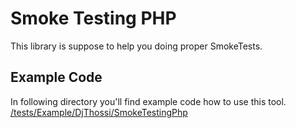 # Smoke Testing PHP
This library is suppose to help you doing proper SmokeTests.

## Example Code
In following directory you'll find example code how to use this tool.
[/tests/Example/DjThossi/SmokeTestingPhp](https://github.com/DjThossi/smoke-testing-php/tree/master/tests/Example/DjThossi/SmokeTestingPhp)
